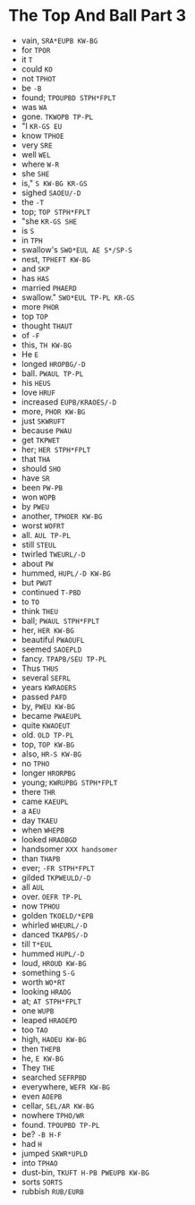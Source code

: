 # The Top And Ball Part 3

* vain, `SRA*EUPB KW-BG`
* for `TPOR`
* it `T`
* could `KO`
* not `TPHOT`
* be `-B`
* found; `TPOUPBD STPH*FPLT`
* was `WA`
* gone. `TKWOPB TP-PL`
* "I `KR-GS EU`
* know `TPHOE`
* very `SRE`
* well `WEL`
* where `W-R`
* she `SHE`
* is," `S KW-BG KR-GS`
* sighed `SAOEU/-D`
* the `-T`
* top; `TOP STPH*FPLT`
* "she `KR-GS SHE`
* is `S`
* in `TPH`
* swallow's `SWO*EUL AE S*/SP-S`
* nest, `TPHEFT KW-BG`
* and `SKP`
* has `HAS`
* married `PHAERD`
* swallow." `SWO*EUL TP-PL KR-GS`
* more `PHOR`
* top `TOP`
* thought `THAUT`
* of `-F`
* this, `TH KW-BG`
* He `E`
* longed `HROPBG/-D`
* ball. `PWAUL TP-PL`
* his `HEUS`
* love `HRUF`
* increased `EUPB/KRAOES/-D`
* more, `PHOR KW-BG`
* just `SKWRUFT`
* because `PWAU`
* get `TKPWET`
* her; `HER STPH*FPLT`
* that `THA`
* should `SHO`
* have `SR`
* been `PW-PB`
* won `WOPB`
* by `PWEU`
* another, `TPHOER KW-BG`
* worst `WOFRT`
* all. `AUL TP-PL`
* still `STEUL`
* twirled `TWEURL/-D`
* about `PW`
* hummed, `HUPL/-D KW-BG`
* but `PWUT`
* continued `T-PBD`
* to `TO`
* think `THEU`
* ball; `PWAUL STPH*FPLT`
* her, `HER KW-BG`
* beautiful `PWAOUFL`
* seemed `SAOEPLD`
* fancy. `TPAPB/SEU TP-PL`
* Thus `THUS`
* several `SEFRL`
* years `KWRAOERS`
* passed `PAFD`
* by, `PWEU KW-BG`
* became `PWAEUPL`
* quite `KWAOEUT`
* old. `OLD TP-PL`
* top, `TOP KW-BG`
* also, `HR-S KW-BG`
* no `TPHO`
* longer `HRORPBG`
* young; `KWRUPBG STPH*FPLT`
* there `THR`
* came `KAEUPL`
* a `AEU`
* day `TKAEU`
* when `WHEPB`
* looked `HRAOBGD`
* handsomer `XXX handsomer`
* than `THAPB`
* ever; `-FR STPH*FPLT`
* gilded `TKPWEULD/-D`
* all `AUL`
* over. `OEFR TP-PL`
* now `TPHOU`
* golden `TKOELD/*EPB`
* whirled `WHEURL/-D`
* danced `TKAPBS/-D`
* till `T*EUL`
* hummed `HUPL/-D`
* loud, `HROUD KW-BG`
* something `S-G`
* worth `WO*RT`
* looking `HRAOG`
* at; `AT STPH*FPLT`
* one `WUPB`
* leaped `HRAOEPD`
* too `TAO`
* high, `HAOEU KW-BG`
* then `THEPB`
* he, `E KW-BG`
* They `THE`
* searched `SEFRPBD`
* everywhere, `WEFR KW-BG`
* even `AOEPB`
* cellar, `SEL/AR KW-BG`
* nowhere `TPHO/WR`
* found. `TPOUPBD TP-PL`
* be? `-B H-F`
* had `H`
* jumped `SKWR*UPLD`
* into `TPHAO`
* dust-bin, `TKUFT H-PB PWEUPB KW-BG`
* sorts `SORTS`
* rubbish `RUB/EURB`
